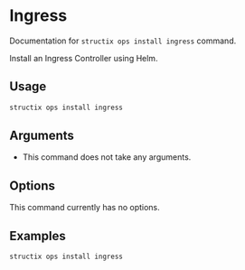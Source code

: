 # Ingress

Documentation for `structix ops install ingress` command.

Install an Ingress Controller using Helm.

## Usage

```bash
structix ops install ingress
```

## Arguments

-   This command does not take any arguments.

## Options

This command currently has no options.

## Examples

```bash
structix ops install ingress
```